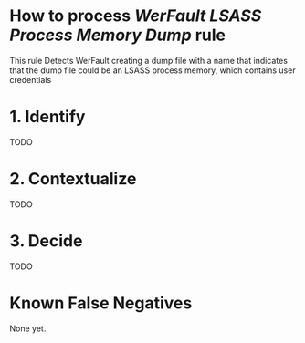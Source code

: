 # How to process *WerFault LSASS Process Memory Dump* rule
This rule Detects WerFault creating a dump file with a name that indicates that the dump file could be an LSASS process memory, which contains user credentials

# 1. Identify
TODO

# 2. Contextualize
TODO

# 3. Decide
TODO

# Known False Negatives
None yet.
